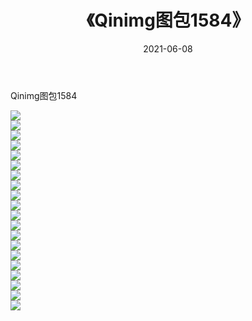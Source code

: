 ﻿---
layout: post
title:  《Qinimg图包1584》
date:   2021-06-08
img: http://imgx.orgx.ga/Qinimg图包/Qinimg图包1584/000.jpg
categories: [美女, 清纯, 唯美]
---

Qinimg图包1584

 ![](http://imgx.orgx.ga/Qinimg图包/Qinimg图包1584/001.jpg) <br>![](http://imgx.orgx.ga/Qinimg图包/Qinimg图包1584/002.jpg) <br>![](http://imgx.orgx.ga/Qinimg图包/Qinimg图包1584/003.jpg) <br>![](http://imgx.orgx.ga/Qinimg图包/Qinimg图包1584/004.jpg) <br>![](http://imgx.orgx.ga/Qinimg图包/Qinimg图包1584/005.jpg) <br>![](http://imgx.orgx.ga/Qinimg图包/Qinimg图包1584/006.jpg) <br>![](http://imgx.orgx.ga/Qinimg图包/Qinimg图包1584/007.jpg) <br>![](http://imgx.orgx.ga/Qinimg图包/Qinimg图包1584/008.jpg) <br>![](http://imgx.orgx.ga/Qinimg图包/Qinimg图包1584/009.jpg) <br>![](http://imgx.orgx.ga/Qinimg图包/Qinimg图包1584/010.jpg) <br>![](http://imgx.orgx.ga/Qinimg图包/Qinimg图包1584/011.jpg) <br>![](http://imgx.orgx.ga/Qinimg图包/Qinimg图包1584/012.jpg) <br>![](http://imgx.orgx.ga/Qinimg图包/Qinimg图包1584/013.jpg) <br>![](http://imgx.orgx.ga/Qinimg图包/Qinimg图包1584/014.jpg) <br>![](http://imgx.orgx.ga/Qinimg图包/Qinimg图包1584/015.jpg) <br>![](http://imgx.orgx.ga/Qinimg图包/Qinimg图包1584/016.jpg) <br>![](http://imgx.orgx.ga/Qinimg图包/Qinimg图包1584/017.jpg) <br>![](http://imgx.orgx.ga/Qinimg图包/Qinimg图包1584/018.jpg) <br>![](http://imgx.orgx.ga/Qinimg图包/Qinimg图包1584/019.jpg) <br>![](http://imgx.orgx.ga/Qinimg图包/Qinimg图包1584/020.jpg) <br>